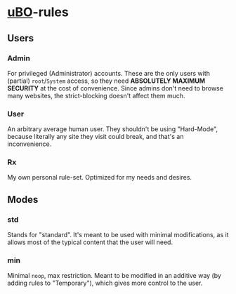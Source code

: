 # [uBO](https://github.com/gorhill/uBlock)-rules

## Users

### Admin
For privileged (Administrator) accounts. These are the only users with (partial) `root`/`System` access, so they need **ABSOLUTELY MAXIMUM SECURITY** at the cost of convenience. Since admins don't need to browse many websites, the strict-blocking doesn't affect them much.

### User
An arbitrary average human user. They shouldn't be using "Hard-Mode", because literally any site they visit could break, and that's an inconvenience.

### Rx
My own personal rule-set. Optimized for my needs and desires.

## Modes

### std
Stands for "standard". It's meant to be used with minimal modifications, as it allows most of the typical content that the user will need.

### min
Minimal `noop`, max restriction. Meant to be modified in an additive way (by adding rules to "Temporary"), which gives more control to the user.
